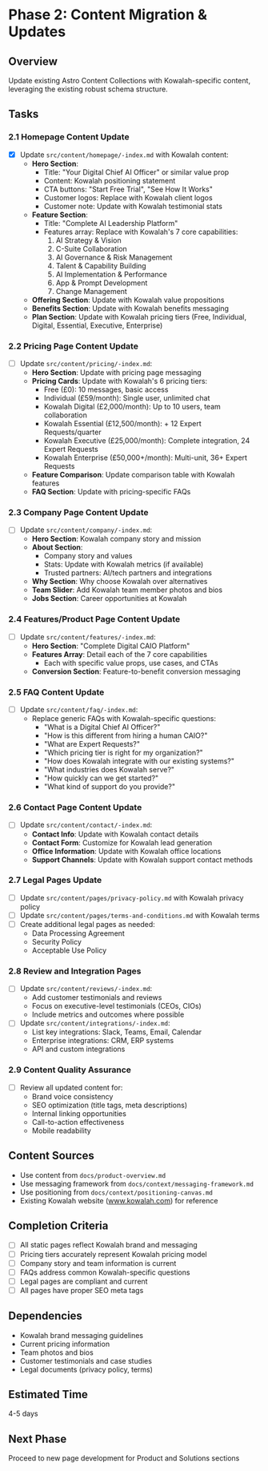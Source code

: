 # Phase 2: Content Migration & Updates

## Overview
Update existing Astro Content Collections with Kowalah-specific content, leveraging the existing robust schema structure.

## Tasks

### 2.1 Homepage Content Update
- [x] Update `src/content/homepage/-index.md` with Kowalah content:
  - **Hero Section**:
    - Title: "Your Digital Chief AI Officer" or similar value prop
    - Content: Kowalah positioning statement
    - CTA buttons: "Start Free Trial", "See How It Works"
    - Customer logos: Replace with Kowalah client logos
    - Customer note: Update with Kowalah testimonial stats
  - **Feature Section**:
    - Title: "Complete AI Leadership Platform"
    - Features array: Replace with Kowalah's 7 core capabilities:
      1. AI Strategy & Vision
      2. C-Suite Collaboration  
      3. AI Governance & Risk Management
      4. Talent & Capability Building
      5. AI Implementation & Performance
      6. App & Prompt Development
      7. Change Management
  - **Offering Section**: Update with Kowalah value propositions
  - **Benefits Section**: Update with Kowalah benefits messaging
  - **Plan Section**: Update with Kowalah pricing tiers (Free, Individual, Digital, Essential, Executive, Enterprise)

### 2.2 Pricing Page Content Update
- [ ] Update `src/content/pricing/-index.md`:
  - **Hero Section**: Update with pricing page messaging
  - **Pricing Cards**: Update with Kowalah's 6 pricing tiers:
    - Free (£0): 10 messages, basic access
    - Individual (£59/month): Single user, unlimited chat
    - Kowalah Digital (£2,000/month): Up to 10 users, team collaboration
    - Kowalah Essential (£12,500/month): + 12 Expert Requests/quarter
    - Kowalah Executive (£25,000/month): Complete integration, 24 Expert Requests
    - Kowalah Enterprise (£50,000+/month): Multi-unit, 36+ Expert Requests
  - **Feature Comparison**: Update comparison table with Kowalah features
  - **FAQ Section**: Update with pricing-specific FAQs

### 2.3 Company Page Content Update
- [ ] Update `src/content/company/-index.md`:
  - **Hero Section**: Kowalah company story and mission
  - **About Section**: 
    - Company story and values
    - Stats: Update with Kowalah metrics (if available)
    - Trusted partners: AI/tech partners and integrations
  - **Why Section**: Why choose Kowalah over alternatives
  - **Team Slider**: Add Kowalah team member photos and bios
  - **Jobs Section**: Career opportunities at Kowalah

### 2.4 Features/Product Page Content Update
- [ ] Update `src/content/features/-index.md`:
  - **Hero Section**: "Complete Digital CAIO Platform"
  - **Features Array**: Detail each of the 7 core capabilities
    - Each with specific value props, use cases, and CTAs
  - **Conversion Section**: Feature-to-benefit conversion messaging

### 2.5 FAQ Content Update
- [ ] Update `src/content/faq/-index.md`:
  - Replace generic FAQs with Kowalah-specific questions:
    - "What is a Digital Chief AI Officer?"
    - "How is this different from hiring a human CAIO?"
    - "What are Expert Requests?"
    - "Which pricing tier is right for my organization?"
    - "How does Kowalah integrate with our existing systems?"
    - "What industries does Kowalah serve?"
    - "How quickly can we get started?"
    - "What kind of support do you provide?"

### 2.6 Contact Page Content Update
- [ ] Update `src/content/contact/-index.md`:
  - **Contact Info**: Update with Kowalah contact details
  - **Contact Form**: Customize for Kowalah lead generation
  - **Office Information**: Update with Kowalah office locations
  - **Support Channels**: Update with Kowalah support contact methods

### 2.7 Legal Pages Update
- [ ] Update `src/content/pages/privacy-policy.md` with Kowalah privacy policy
- [ ] Update `src/content/pages/terms-and-conditions.md` with Kowalah terms
- [ ] Create additional legal pages as needed:
  - Data Processing Agreement
  - Security Policy
  - Acceptable Use Policy

### 2.8 Review and Integration Pages
- [ ] Update `src/content/reviews/-index.md`:
  - Add customer testimonials and reviews
  - Focus on executive-level testimonials (CEOs, CIOs)
  - Include metrics and outcomes where possible
- [ ] Update `src/content/integrations/-index.md`:
  - List key integrations: Slack, Teams, Email, Calendar
  - Enterprise integrations: CRM, ERP systems
  - API and custom integrations

### 2.9 Content Quality Assurance
- [ ] Review all updated content for:
  - Brand voice consistency
  - SEO optimization (title tags, meta descriptions)
  - Internal linking opportunities
  - Call-to-action effectiveness
  - Mobile readability

## Content Sources
- Use content from `docs/product-overview.md`
- Use messaging framework from `docs/context/messaging-framework.md`
- Use positioning from `docs/context/positioning-canvas.md`
- Existing Kowalah website (www.kowalah.com) for reference

## Completion Criteria
- [ ] All static pages reflect Kowalah brand and messaging
- [ ] Pricing tiers accurately represent Kowalah pricing model
- [ ] Company story and team information is current
- [ ] FAQs address common Kowalah-specific questions
- [ ] Legal pages are compliant and current
- [ ] All pages have proper SEO meta tags

## Dependencies
- Kowalah brand messaging guidelines
- Current pricing information
- Team photos and bios
- Customer testimonials and case studies
- Legal documents (privacy policy, terms)

## Estimated Time
4-5 days

## Next Phase
Proceed to new page development for Product and Solutions sections